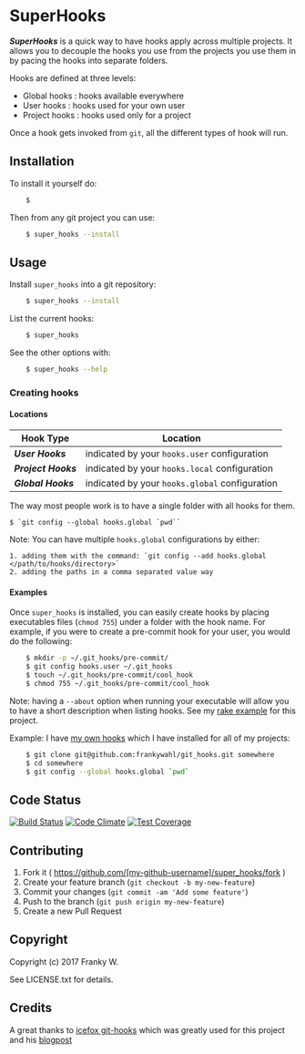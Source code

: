 # SuperHooks

***SuperHooks*** is a quick way to have hooks apply across multiple projects.
It allows you to decouple the hooks you use from the projects you use them in by pacing the hooks into separate folders.

Hooks are defined at three levels:

  * Global hooks  : hooks available everywhere
  * User hooks    : hooks used for your own user
  * Project hooks : hooks used only for a project

Once a hook gets invoked from `git`, all the different types of hook will run.

## Installation

To install it yourself do:

```bash
	$
```

Then from any git project you can use:

```bash
	$ super_hooks --install
```

## Usage

Install `super_hooks` into a git repository:

```bash
	$ super_hooks --install
```

List the current hooks:

``` bash
	$ super_hooks
```

See the other options with:

```bash
	$ super_hooks --help
```

### Creating hooks

#### Locations

| Hook Type           | Location                                       |
| ---                 | ---                                            |
| ***User Hooks***    | indicated by your `hooks.user` configuration   |
| ***Project Hooks*** | indicated by your `hooks.local` configuration  |
| ***Global Hooks***  | indicated by your `hooks.global` configuration |


The way most people work is to have a single folder with all hooks for them.

	$ `git config --global hooks.global `pwd``


Note: You can have multiple `hooks.global` configurations by either:

	1. adding them with the command: `git config --add hooks.global </path/to/hooks/directory>`
	2. adding the paths in a comma separated value way

#### Examples

Once `super_hooks` is installed, you can easily create hooks by placing executables files (`chmod 755`) under a folder with the hook name.
For example, if you were to create a pre-commit hook for your user, you would do the following:

```bash
	$ mkdir -p ~/.git_hooks/pre-commit/
	$ git config hooks.user ~/.git_hooks
	$ touch ~/.git_hooks/pre-commit/cool_hook
	$ chmod 755 ~/.git_hooks/pre-commit/cool_hook
```

Note: having a `--about` option when running your executable will allow you to have a short description when listing hooks. See my [rake example](https://github.com/frankywahl/super_hooks/blob/master/git_hooks/pre-commit/rake.sh) for this project.

Example: I have [my own hooks](https://github.com/frankywahl/git_hooks) which I have installed for all of my projects:

```bash
	$ git clone git@github.com:frankywahl/git_hooks.git somewhere
	$ cd somewhere
	$ git config --global hooks.global `pwd`
```

## Code Status
[![Build Status]()](https://travis-ci.org/frankywahl/super_hooks)
[![Code Climate]()](https://codeclimate.com/github/frankywahl/super_hooks)
[![Test Coverage]()](https://codeclimate.com/github/frankywahl/super_hooks)

## Contributing

1. Fork it ( https://github.com/[my-github-username]/super_hooks/fork )
2. Create your feature branch (`git checkout -b my-new-feature`)
3. Commit your changes (`git commit -am 'Add some feature'`)
4. Push to the branch (`git push origin my-new-feature`)
5. Create a new Pull Request

## Copyright

Copyright (c) 2017 Franky W.

See LICENSE.txt for details.

## Credits

A great thanks to [icefox git-hooks](https://github.com/icefox/git-hooks) which was greatly used for this project and his [blogpost](http://benjamin-meyer.blogspot.com/2010/06/managing-project-user-and-global-git.html)
